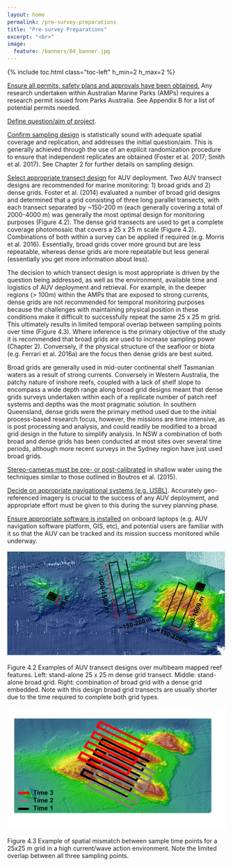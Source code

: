 ```yaml
---
layout: home
permalink: /pre-survey-preparations
title: "Pre-survey Preparations"
excerpt: "<br>"
image:
  feature: /banners/04_banner.jpg
---
```

{% include toc.html class="toc-left" h_min=2 h_max=2 %}


<span style="text-decoration:underline;">Ensure all permits, safety plans and approvals have been obtained.</span> Any research undertaken within Australian Marine Parks (AMPs) requires a research permit issued from Parks Australia. See Appendix B for a list of potential permits needed.

<span style="text-decoration:underline;">Define question/aim of project</span>.

<span style="text-decoration:underline;">Confirm sampling design</span> is statistically sound with adequate spatial coverage and replication, and addresses the initial question/aim. This is generally achieved through the use of an explicit randomization procedure to ensure that independent replicates are obtained (Foster et al. 2017; Smith et al. 2017). See Chapter 2 for further details on sampling design.

<span style="text-decoration:underline;">Select appropriate transect design</span> for AUV deployment. Two AUV transect designs are recommended for marine monitoring: 1) broad grids and 2) dense grids. Foster et al. (2014) evaluated a number of broad grid designs and determined that a grid consisting of three long parallel transects, with each transect separated by ~150-200 m (each generally covering a total of 2000-4000 m) was generally the most optimal design for monitoring purposes (Figure 4.2). The dense grid transects are used to get a complete coverage photomosaic that covers a 25 x 25 m scale (Figure 4.2). Combinations of both within a survey can be applied if required (e.g. Morris et al. 2016). Essentially, broad grids cover more ground but are less repeatable, whereas dense grids are more repeatable but less general (essentially you get more information about less).

The decision to which transect design is most appropriate is driven by the question being addressed, as well as the environment, available time and logistics of AUV deployment and retrieval. For example, in the deeper regions (> 100m) within the AMPs that are exposed to strong currents, dense grids are not recommended for temporal monitoring purposes because the challenges with maintaining physical position in these conditions make it difficult to successfully repeat the same 25 x 25 m grid. This ultimately results in limited temporal overlap between sampling points over time (Figure 4.3). Where inference is the primary objective of the study it is recommended that broad grids are used to increase sampling power (Chapter 2). Conversely, if the physical structure of the seafloor or biota (e.g. Ferrari et al. 2016a) are the focus then dense grids are best suited.

Broad grids are generally used in mid-outer continental shelf Tasmanian waters as a result of strong currents. Conversely in Western Australia, the patchy nature of inshore reefs, coupled with a lack of shelf slope to encompass a wide depth range along broad grid designs meant that dense grids surveys undertaken within each of a replicate number of patch reef systems and depths was the most pragmatic solution. In southern Queensland, dense grids were the primary method used due to the initial process-based research focus, however, the missions are time intensive, as is post processing and analysis, and could readily be modified to a broad grid design in the future to simplify analysis. In NSW a combination of both broad and dense grids has been conducted at most sites over several time periods, although more recent surveys in the Sydney region have just used broad grids.

<span style="text-decoration:underline;">Stereo-cameras must be pre- or post-calibrated</span> in shallow water using the techniques similar to those outlined in Boutros et al. (2015). 

<span style="text-decoration:underline;">Decide on appropriate navigational systems (e.g. USBL)</span>. Accurately geo-referenced imagery is crucial to the success of any AUV deployment, and appropriate effort must be given to this during the survey planning phase.

<span style="text-decoration:underline;">Ensure appropriate software is installed</span> on onboard laptops (e.g. AUV navigation software platform, GIS, etc), and potential users are familiar with it so that the AUV can be tracked and its mission success monitored while underway.


![alt_text](images/figures/Figure_2.png "image_tooltip")


Figure 4.2 Examples of AUV transect designs over multibeam mapped reef features. Left: stand-alone 25 x 25 m dense grid transect. Middle: stand-alone broad grid. Right: combination of broad grid with a dense grid embedded. Note with this design broad grid transects are usually shorter due to the time required to complete both grid types.


![alt_text](images/figures/figure_3.png "image_tooltip")


Figure 4.3 Example of spatial mismatch between sample time points for a 25x25 m grid in a high current/wave action environment. Note the limited overlap between all three sampling points.

